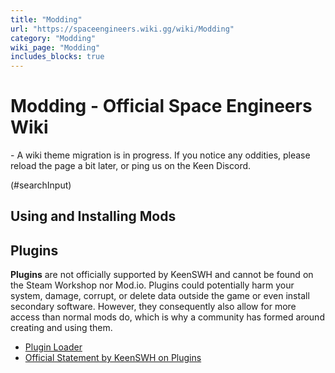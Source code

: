 ```yaml
---
title: "Modding"
url: "https://spaceengineers.wiki.gg/wiki/Modding"
category: "Modding"
wiki_page: "Modding"
includes_blocks: true
---
```


# Modding - Official Space Engineers Wiki

\- A wiki theme migration is in progress. If you notice any oddities, please reload the page a bit later, or ping us on the Keen Discord.

(#searchInput)

## Using and Installing Mods

## Plugins

**Plugins** are not officially supported by KeenSWH and cannot be found on the Steam Workshop nor Mod.io. Plugins could potentially harm your system, damage, corrupt, or delete data outside the game or even install secondary software. However, they consequently also allow for more access than normal mods do, which is why a community has formed around creating and using them.

*   [Plugin Loader](https://github.com/sepluginloader/PluginLoader)
*   [Official Statement by KeenSWH on Plugins](https://www.spaceengineersgame.com/plugins/)